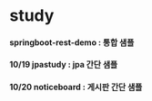 # study

#### springboot-rest-demo : 통합 샘플

#### 10/19 jpastudy : jpa 간단 샘플
#### 10/20 noticeboard : 게시판 간단 샘플


  
